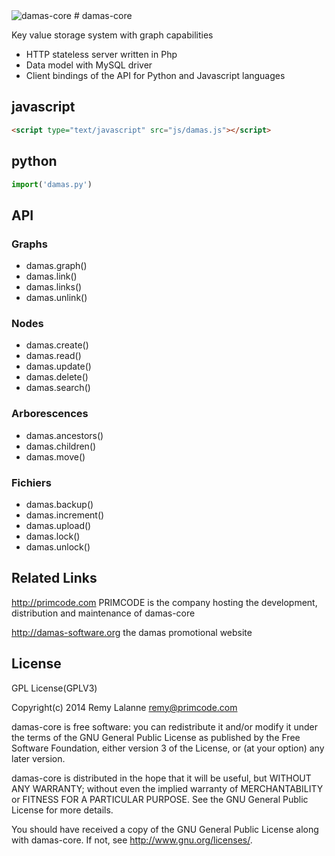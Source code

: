 <img src="http://damas-software.com/bin/damas_logo.png" alt="damas-core"/>
# damas-core

Key value storage system with graph capabilities

* HTTP stateless server written in Php
* Data model with MySQL driver
* Client bindings of the API for Python and Javascript languages

## javascript
```html
<script type="text/javascript" src="js/damas.js"></script>
```

## python
```python
import('damas.py')
```

## API

### Graphs

- damas.graph()
- damas.link()
- damas.links()
- damas.unlink()

### Nodes

- damas.create()
- damas.read()
- damas.update()
- damas.delete()
- damas.search()

### Arborescences

- damas.ancestors()
- damas.children()
- damas.move()

### Fichiers

- damas.backup()
- damas.increment()
- damas.upload()
- damas.lock()
- damas.unlock()

## Related Links

http://primcode.com PRIMCODE is the company hosting the development, distribution and maintenance of damas-core

http://damas-software.org the damas promotional website

## License
GPL License(GPLV3)

Copyright(c) 2014 Remy Lalanne remy@primcode.com

damas-core is free software: you can redistribute it and/or modify
it under the terms of the GNU General Public License as published by
the Free Software Foundation, either version 3 of the License, or
(at your option) any later version.

damas-core is distributed in the hope that it will be useful,
but WITHOUT ANY WARRANTY; without even the implied warranty of
MERCHANTABILITY or FITNESS FOR A PARTICULAR PURPOSE.  See the
GNU General Public License for more details.

You should have received a copy of the GNU General Public License
along with damas-core.  If not, see <http://www.gnu.org/licenses/>.
